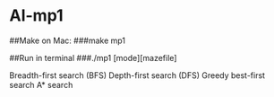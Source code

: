 # AI-mp1

##Make on Mac:
###make mp1

##Run in terminal
###./mp1 [mode][mazefile]

Breadth-first search (BFS)
Depth-first search (DFS)
Greedy best-first search
A* search
